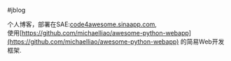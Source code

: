 #jblog

个人博客，部署在SAE:[code4awesome.sinaapp.com](http://code4awesome.sinaapp.com),   
使用[https://github.com/michaelliao/awesome-python-webapp](https://github.com/michaelliao/awesome-python-webapp)
的简易Web开发框架.
